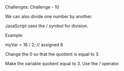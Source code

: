 Challenges: Challenge - 10

We can also divide one number by another.

JavaScript uses the / symbol for division.

Example

myVar = 16 / 2; // assigned 8

Change the 0 so that the quotient is equal to 3.


Make the variable quotient equal to 3.
Use the / operator